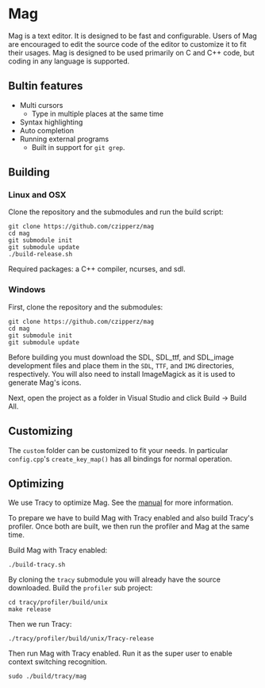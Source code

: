 # Mag

Mag is a text editor.  It is designed to be fast and configurable.  Users of Mag are encouraged to
edit the source code of the editor to customize it to fit their usages.  Mag is designed to be used
primarily on C and C++ code, but coding in any language is supported.

## Bultin features
* Multi cursors
  - Type in multiple places at the same time
* Syntax highlighting
* Auto completion
* Running external programs
  - Built in support for `git grep`.

## Building

### Linux and OSX

Clone the repository and the submodules and run the build script:

```
git clone https://github.com/czipperz/mag
cd mag
git submodule init
git submodule update
./build-release.sh
```

Required packages: a C++ compiler, ncurses, and sdl.

### Windows

First, clone the repository and the submodules:

```
git clone https://github.com/czipperz/mag
cd mag
git submodule init
git submodule update
```

Before building you must download the SDL, SDL_ttf, and SDL_image development files and place them
in the `SDL`, `TTF`, and `IMG` directories, respectively.  You will also need to install ImageMagick
as it is used to generate Mag's icons.

Next, open the project as a folder in Visual Studio and click Build -> Build All.

## Customizing
The `custom` folder can be customized to fit your needs.  In particular `config.cpp`'s
`create_key_map()` has all bindings for normal operation.

## Optimizing
We use Tracy to optimize Mag.  See the
[manual](https://bitbucket.com/wolfpld/tracy/downloads/tracy.pdf) for more information.

To prepare we have to build Mag with Tracy enabled and also build Tracy's profiler.  Once both are
built, we then run the profiler and Mag at the same time.

Build Mag with Tracy enabled:
```
./build-tracy.sh
```

By cloning the `tracy` submodule you will already have the source downloaded.  Build the `profiler`
sub project:
```
cd tracy/profiler/build/unix
make release
```

Then we run Tracy:
```
./tracy/profiler/build/unix/Tracy-release
```

Then run Mag with Tracy enabled.  Run it as the super user to enable context switching recognition.
```
sudo ./build/tracy/mag
```
